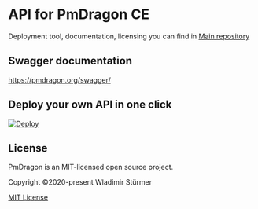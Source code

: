 # API for PmDragon CE
Deployment tool, documentation, licensing you can find in
[Main repository](https://github.com/cybersturmer/pmdragon)

## Swagger documentation
https://pmdragon.org/swagger/

## Deploy your own API in one click
[![Deploy](https://www.herokucdn.com/deploy/button.svg)](https://heroku.com/deploy?template=https://github.com/cybersturmer/pmdragon-core-api)


## License

PmDragon is an MIT-licensed open source project.

Copyright ©2020-present Wladimir Stürmer

[MIT License](https://en.wikipedia.org/wiki/MIT_License)
